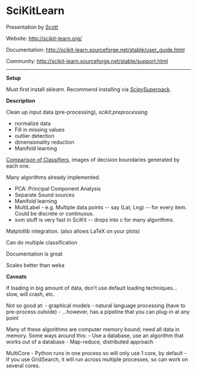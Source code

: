 SciKitLearn 
========

Presentation by [Scott](https://github.com/Salfeld)

Website: http://scikit-learn.org/

Documentation: http://scikit-learn.sourceforge.net/stable/user_guide.html

Community: http://scikit-learn.sourceforge.net/stable/support.html

----

**Setup**

Must first install _sklearn_. Recommend installing via [ScipySuperpack](http://fonnesbeck.github.io/ScipySuperpack/).

**Description**

Clean up input data (pre-processing), _scikit.preprocessing_

- normalize data
- Fill in missing values 
- outlier detection
- dimensionality reduction
- Manifold learning

[Comparison of Classifiers](http://scikit-learn.sourceforge.net/stable/auto_examples/plot_classifier_comparison.html), images of decision boundaries generated by each one.
	
Many algorithms already implemented.

- PCA: Principal Component Analysis
- Separate Sound sources
- Manifold learning
- MultiLabel - e.g. Multiple data points -- say (Lat, Lng) -- for every item. Could be discrete or continuous.
- svm stuff is very fast in SciKit -- drops into c for many algorithms. 

Matplotlib integration. (also allows LaTeX on your plots)

Can do multiple classification

Documentation is great

Scales better than weka

**Caveats**

If loading in big amount of data, don't use default loading techniques... slow, will crash, etc.

Not so good at:
	- graphical models
	- natural language processing (have to pre-process outside)
	- ...however, has a pipeline that you can plug-in at any point

Many of these algorithms are computer memory bound; need all data in memory. Some ways around this:
	- Use a database, use an algorithm that works out of a database
	- Map-reduce, distributed approach

MultiCore
	- Python runs in one process so will only use 1 core, by default
	- If you use GridSearch, it will run across multiple processes, so can work on several cores.
